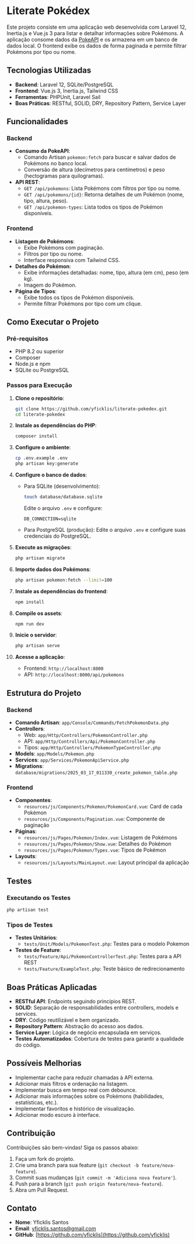 # Literate Pokédex

Este projeto consiste em uma aplicação web desenvolvida com Laravel 12, Inertia.js e Vue.js 3 para listar e detalhar informações sobre Pokémons. A aplicação consome dados da [PokeAPI](https://pokeapi.co/) e os armazena em um banco de dados local. O frontend exibe os dados de forma paginada e permite filtrar Pokémons por tipo ou nome.

## **Tecnologias Utilizadas**
- **Backend**: Laravel 12, SQLite/PostgreSQL
- **Frontend**: Vue.js 3, Inertia.js, Tailwind CSS
- **Ferramentas**: PHPUnit, Laravel Sail
- **Boas Práticas**: RESTful, SOLID, DRY, Repository Pattern, Service Layer

## **Funcionalidades**

### **Backend**
- **Consumo da PokeAPI**:
    - Comando Artisan `pokemon:fetch` para buscar e salvar dados de Pokémons no banco local.
    - Conversão de altura (decímetros para centímetros) e peso (hectogramas para quilogramas).
- **API REST**:
    - `GET /api/pokemons`: Lista Pokémons com filtros por tipo ou nome.
    - `GET /api/pokemons/{id}`: Retorna detalhes de um Pokémon (nome, tipo, altura, peso).
    - `GET /api/pokemon-types`: Lista todos os tipos de Pokémon disponíveis.

### **Frontend**
- **Listagem de Pokémons**:
    - Exibe Pokémons com paginação.
    - Filtros por tipo ou nome.
    - Interface responsiva com Tailwind CSS.
- **Detalhes do Pokémon**:
    - Exibe informações detalhadas: nome, tipo, altura (em cm), peso (em kg).
    - Imagem do Pokémon.
- **Página de Tipos**:
    - Exibe todos os tipos de Pokémon disponíveis.
    - Permite filtrar Pokémons por tipo com um clique.

## **Como Executar o Projeto**

### **Pré-requisitos**
- PHP 8.2 ou superior
- Composer
- Node.js e npm
- SQLite ou PostgreSQL

### **Passos para Execução**

1. **Clone o repositório**:
   ```bash
   git clone https://github.com/yficklis/literate-pokedex.git
   cd literate-pokedex
   ```

2. **Instale as dependências do PHP**:
   ```bash
   composer install
   ```

3. **Configure o ambiente**:
   ```bash
   cp .env.example .env
   php artisan key:generate
   ```

4. **Configure o banco de dados**:
   - Para SQLite (desenvolvimento):
     ```bash
     touch database/database.sqlite
     ```
     Edite o arquivo `.env` e configure:
     ```
     DB_CONNECTION=sqlite
     ```
   - Para PostgreSQL (produção):
     Edite o arquivo `.env` e configure suas credenciais do PostgreSQL.

5. **Execute as migrações**:
   ```bash
   php artisan migrate
   ```

6. **Importe dados dos Pokémons**:
   ```bash
   php artisan pokemon:fetch --limit=100
   ```

7. **Instale as dependências do frontend**:
   ```bash
   npm install
   ```

8. **Compile os assets**:
   ```bash
   npm run dev
   ```

9. **Inicie o servidor**:
   ```bash
   php artisan serve
   ```

10. **Acesse a aplicação**:
    - Frontend: `http://localhost:8000`
    - API: `http://localhost:8000/api/pokemons`

## **Estrutura do Projeto**

### **Backend**
- **Comando Artisan**: `app/Console/Commands/FetchPokemonData.php`
- **Controllers**:
  - Web: `app/Http/Controllers/PokemonController.php`
  - API: `app/Http/Controllers/Api/PokemonController.php`
  - Tipos: `app/Http/Controllers/PokemonTypeController.php`
- **Models**: `app/Models/Pokemon.php`
- **Services**: `app/Services/PokemonApiService.php`
- **Migrations**: `database/migrations/2025_03_17_011330_create_pokemon_table.php`

### **Frontend**
- **Componentes**:
  - `resources/js/Components/Pokemon/PokemonCard.vue`: Card de cada Pokémon
  - `resources/js/Components/Pagination.vue`: Componente de paginação
- **Páginas**:
  - `resources/js/Pages/Pokemon/Index.vue`: Listagem de Pokémons
  - `resources/js/Pages/Pokemon/Show.vue`: Detalhes do Pokémon
  - `resources/js/Pages/Pokemon/Types.vue`: Tipos de Pokémon
- **Layouts**:
  - `resources/js/Layouts/MainLayout.vue`: Layout principal da aplicação

## **Testes**

### **Executando os Testes**
```bash
php artisan test
```

### **Tipos de Testes**
- **Testes Unitários**:
  - `tests/Unit/Models/PokemonTest.php`: Testes para o modelo Pokemon
- **Testes de Feature**:
  - `tests/Feature/Api/PokemonControllerTest.php`: Testes para a API REST
  - `tests/Feature/ExampleTest.php`: Teste básico de redirecionamento

## **Boas Práticas Aplicadas**
- **RESTful API**: Endpoints seguindo princípios REST.
- **SOLID**: Separação de responsabilidades entre controllers, models e services.
- **DRY**: Código reutilizável e bem organizado.
- **Repository Pattern**: Abstração do acesso aos dados.
- **Service Layer**: Lógica de negócio encapsulada em serviços.
- **Testes Automatizados**: Cobertura de testes para garantir a qualidade do código.

## **Possíveis Melhorias**
- Implementar cache para reduzir chamadas à API externa.
- Adicionar mais filtros e ordenação na listagem.
- Implementar busca em tempo real com debounce.
- Adicionar mais informações sobre os Pokémons (habilidades, estatísticas, etc.).
- Implementar favoritos e histórico de visualização.
- Adicionar modo escuro à interface.

## **Contribuição**
Contribuições são bem-vindas! Siga os passos abaixo:
1. Faça um fork do projeto.
2. Crie uma branch para sua feature (`git checkout -b feature/nova-feature`).
3. Commit suas mudanças (`git commit -m 'Adiciona nova feature'`).
4. Push para a branch (`git push origin feature/nova-feature`).
5. Abra um Pull Request.

## **Contato**
- **Nome**: Yficklis Santos
- **Email**: yficklis.santos@gmail.com
- **GitHub**: [https://github.com/yficklis](https://github.com/yficklis)


